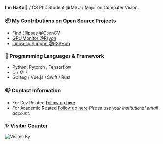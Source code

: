**I'm HaKu** 👋 / CS PhD Student @ MSU / Major on Computer Vision.

### 📦  My Contributions on Open Source Projects

- [Find Ellipses @OpenCV](https://docs.opencv.org/4.7.0/df/d2d/group__ximgproc.html#ga45405d89eeaa32d00e5a3d1ecc3090c2)
- [GPU Monitor @Rayon](https://github.com/Lakr233/Rayon)
- [Linovelib Support @RSSHub](https://docs.rsshub.app/reading.html#li-bi-qing-xiao-shuo)

### 💬  Programming Languages & Framework

- Python: Pytorch / Tensorflow
- C / C++
- Golang / Vue.js / Swift / Rust

### 📪  Contact Information

- For Dev Related [Follow up here](mailto:dev@mcoca.dev)
- For Academic Related [Follow up here](mailto:huang247@msu.edu) *Please use your institutional email account.*

### ✨  Visitor Counter

![Visited By](https://count.getloli.com/get/@MisakiCoca?theme=gelbooru)
